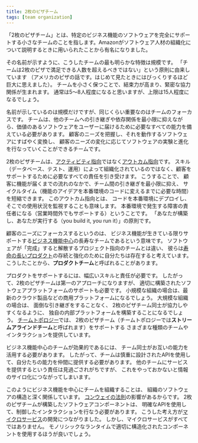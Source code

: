 ```yaml
---
title: 2枚のピザチーム
tags: [team organization]
---
```


<!-- A two-pizza team is a small team that fully supports software for a particular business capability. The term became popular as it used to describe how Amazon organized their software staff. -->

「2枚のピザチーム」とは、特定のビジネス機能のソフトウェアを完全にサポートする小さなチームのことを指します。Amazonがソフトウェア人材の組織化について説明するときに用いられたことから有名になりました。

<!-- The name suggests the most obvious aspect of such teams, their size. 
 !-- The name comes from the principle that the team should no larger than can be fed with two pizzas. 
 !-- (Although we are talking about American Pizzas here, which seemed alarmingly huge when I first encountered them over here.)  -->
<!-- Keeping a team small keeps it cohesive, forming tight working relationships. 
 !-- Typically I hear this means such teams are about 5-8 people, 
 !-- although my experience suggests that the upper limit is somewhere about 15. -->

その名前が示すように、こうしたチームの最も明らかな特徴は規模です。
「チームは2枚のピザで満足できる人数を超えるべきではない」という原則に由来しています
（アメリカのピザの話です。はじめて見たときにはびっくりするほど巨大に思えました）。
チームを小さく保つことで、結束力が高まり、緊密な協力関係が生まれます。
通常は5〜8人程度になると思いますが、上限は15人程度になるでしょう。

<!-- Although the name focuses solely on the size, just as important is the team's focus.  -->
<!-- A two-pizza team should have all the capabilities 
 !-- 	it needs to delivery valuable software to its users,  -->
<!-- with minimal hand-offs and dependencies on other teams.  -->
<!-- They can figure out what their customer needs, 
 !-- 	and quickly translate that into working software, 
 !-- 	able to experiment and evolve that software as their customer's needs change. -->

名前が示しているのは規模だけですが、同じくらい重要なのはチームのフォーカスです。
チームは、他のチームへの引き継ぎや依存関係を最小限に抑えながら、価値のあるソフトウェアをユーザーに届けるために必要なすべての能力を備えている必要があります。
顧客のニーズを把握し、それを動作するソフトウェアにすばやく変換し、
顧客のニーズの変化に応じてソフトウェアの実験と進化を行なっていくことができるチームです。

<!-- Two-pizza teams are Outcome Oriented rather than Activity Oriented.  -->
<!-- They don't organize along lines of skills (databases, testing, operations), 
 !-- 	instead they take on all the responsibilities required to support their customers.  -->
<!-- This minimizes inter-team hand-offs in the flow of features to their customers, 
 !-- 	allowing them to reduce the cycle-team 
 !-- (the time required to turn an idea for a feature into code running in production).  -->
<!-- This outcome-orientation also means  -->
<!-- 	they deploy code into production and monitor its use there, 
 !-- famously responsible for any production outages (often meaning they on the hook for off-hours support) - a principle known as "you build it, you run it". -->

2枚のピザチームは、[アクティビティ指向](/ActivityOriented)ではなく[アウトカム指向](/OutcomeOriented)です。
スキル（データベース、テスト、運用）によって組織化されているのではなく、顧客をサポートするために必要なすべての責任を引き受けます。
こうすることで、
顧客に機能が届くまでの流れのなかで、チーム間の引き継ぎを最小限に抑え、
サイクルタイム（機能のアイデアを本番環境のコードに変えるまでに必要な時間）を短縮できます。
このアウトカム指向とは、
コードを本番環境にデプロイし、
そこでの使用状況を監視することも意味します。
本番環境で発生する障害の責任者になる（営業時間外でもサポートする）ということです。
「あなたが構築し、あなたが実行する（you build it, you run it）」の原則です。

<!-- Focusing on a customer need like this means teams are long-lived, 
 !-- Business Capability Centric teams that support their business capability 
 !-- 	as long as that capability is active.  -->
<!-- Unlike project-oriented teams - that disband when the software is "done" -  -->
<!-- they think of themselves as enabling and enhancing a long-lived product.  -->
<!-- This aspect often leads to them being referred to as product teams. -->

顧客のニーズにフォーカスするというのは、
ビジネス機能が生きている限りサポートする[ビジネス機能中心](/BusinessCapabilityCentric)の長寿なチームであるという意味です。
ソフトウェアが「完成」すると解散するプロジェクト指向のチームとは違い、
彼らは[寿命の長いプロダクト](https://martinfowler.com/articles/products-over-projects.html)の存続と強化のために自分たちは存在すると考えています。
こうしたことから、**プロダクトチーム**と呼ばれることがあります。

<!-- The wide scope of skills and responsibilities that a two-pizza team needs 
 !-- 	to support its product  -->
<!-- means that although such teams can be the primary approach to team organization, 
 !-- 	they need support from a well-constructed software platform.  -->
<!-- For small organizations,
 !-- this can be a commercial platform, such as a modern cloud offering.  -->
<!-- Larger organizations will create their own internal platforms 
 !-- 	to make it easier for their two-pizza teams to collaborate 
 !-- 	without creating difficult hand-offs.  -->
<!-- Team Topologies provides a good way to think about the different kinds of teams and interactions
 !-- 	required to support two-pizza teams (Team Topologies calls them stream-aligned teams). -->

プロダクトをサポートするには、幅広いスキルと責任が必要です。
したがって、2枚のピザチームは第一のアプローチになりますが、
適切に構築されたソフトウェアプラットフォームのサポートも必要です。
小規模な組織の場合は、最新のクラウド製品などの商用プラットフォームになるでしょう。
大規模な組織の場合は、
面倒な引き継ぎをすることなく、
2枚のピザチーム同士が協力しやすくなるように、
独自の内部プラットフォームを構築することになるでしょう。
[チームトポロジー](/TeamTopologies)では、
2枚のピザチーム（チームトポロジーでは**ストリームアラインドチーム**と呼ばれます）をサポートする
さまざまな種類のチームやインタラクションを提供しています。

<!-- For business-capability centric teams to be effective, 
 !-- they will need to make use of each others' capabilities.  -->
<!-- Teams will thus need to provide their capabilities to their peers, 
 !-- 	often though thoughtfully designed APIs.  -->
<!-- This responsibility for such teams to provide services to their peers is often overlooked,
 !-- if it doesn't happen it will lead to sclerotic information silos. -->

ビジネス機能中心のチームが効果的であるには、
チーム同士がお互いの能力を活用する必要があります。
したがって、チームは慎重に設計されたAPIを使用して、自分たちの能力を仲間に提供する必要があります。
他のチームにサービスを提供するという責任は見過ごされがちですが、
これをやっておかないと情報のサイロ化につながってしまいます。

<!-- Organizing people around business capabilities like this
 !-- has a profound interaction with the way the software for an organization is structured
 !--  - due to the effect of Conways Law.  -->
<!-- Software components built by two-pizza teams 
 !-- 	need well-controlled interactions with their peers, 
 !-- 	with clear APIs between them.  -->
<!-- This thinking led to the development of microservices,  -->
<!-- but that's not the only approach -  -->
<!-- well-structured components within a monolithic run-time is often a better path. -->

このようにビジネス機能を中心にチームを組織することは、
組織のソフトウェアの構造と深く関係しています。
[コンウェイの法則](/ConwaysLaw)の影響があるからです。
2枚のピザチームが構築したソフトウェアコンポーネントは、
明確なAPIを使用して、制御したインタラクションを行なう必要があります。
こうした考え方が[マイクロサービス](https://martinfowler.com/microservices/)の開発につながりました。
しかし、マイクロサービスがすべてではありません。
モノリシックなランタイムで適切に構造化されたコンポーネントを使用するほうが良いでしょう。
